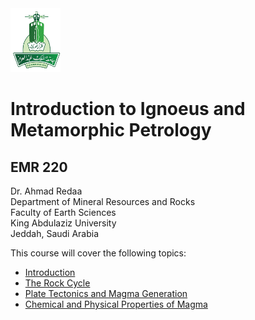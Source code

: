 <img src="Images/KAU_logo.png" alt="KAU_LOGO" width="80" height="102">


# Introduction to Ignoeus and Metamorphic Petrology
## EMR 220


Dr. Ahmad Redaa  
Department of Mineral Resources and Rocks  
Faculty of Earth Sciences  
King Abdulaziz University  
Jeddah, Saudi Arabia 


This course will cover the following topics:  

- [Introduction](Lectures/lecture_1.html)
- [The Rock Cycle](Lectures/lecture_2.html)
- [Plate Tectonics and Magma Generation](Lectures/lecture_3.html)
- [Chemical and Physical Properties of Magma](Lectures/lecture_4.html)
